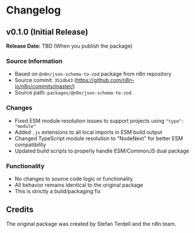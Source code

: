 # Changelog

## v0.1.0 (Initial Release)

**Release Date:** TBD (When you publish the package)

### Source Information
- Based on `@n8n/json-schema-to-zod` package from n8n repository
- Source commit: `351db43` (https://github.com/n8n-io/n8n/commits/master/)
- Source path: `packages/@n8n/json-schema-to-zod`

### Changes
- Fixed ESM module resolution issues to support projects using `"type": "module"`
- Added `.js` extensions to all local imports in ESM build output
- Changed TypeScript module resolution to "NodeNext" for better ESM compatibility
- Updated build scripts to properly handle ESM/CommonJS dual package

### Functionality
- No changes to source code logic or functionality
- All behavior remains identical to the original package
- This is strictly a build/packaging fix

## Credits
The original package was created by Stefan Terdell and the n8n team.
